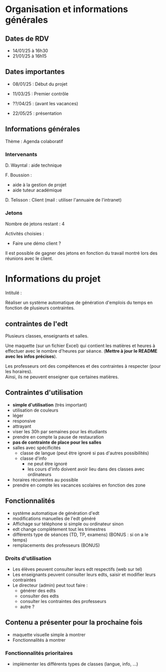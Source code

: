# Organisation et informations générales
## Dates de RDV

- 14/01/25 à 16h30
- 21/01/25 à 16h15

## Dates importantes

- 08/01/25 : Début du projet

- 11/03/25 : Premier contrôle

- ??/04/25 : (avant les vacances)

- 22/05/25 : présentation


## Informations générales

Thème : Agenda colaboratif

### Intervenants

D. Wayntal : aide technique

F. Boussion :
- aide à la gestion de projet 
- aide tuteur académique

D. Telisson : Client (mail : utiliser l'annuaire de l'intranet)

### Jetons

Nombre de jetons restant : 4

Activités choisies : 
- Faire une démo client ?

Il est possible de gagner des jetons en fonction du travail montré lors des réunions avec le client.

# Informations du projet

Intitulé : 

Réaliser un système automatique de génération d'emplois du temps en fonction de plusieurs contraintes.

## contraintes de l'edt

Plusieurs classes, enseignants et salles.

Une maquette (sur un fichier Excel) qui contient les matières et heures à effectuer avec le nombre d'heures par séance. (**Mettre à jour le README avec les infos précises**).

Les professeurs ont des compétences et des contraintes à respecter (pour les horaires).\
Ainsi, ils ne peuvent enseigner que certaines matières.

## Contraintes d'utilisation

- **simple d'utilisation** (très important)
- utilisation de couleurs
- léger
- responsive
- attrayant
- viser les 30h par semaines pour les étudiants
- prendre en compte la pause de restauration
- **pas de contrainte de place pour les salles**
- salles avec spécificités
    - classe de langue (peut être ignoré si pas d'autres possibilités)
    - classe d'info 
        - ne peut être ignoré
        - les cours d'info doivent avoir lieu dans des classes avec ordinateurs
- horaires récurentes au possible
- prendre en compte les vacances scolaires en fonction des zone

## Fonctionnalités

- système automatique de génération d'edt
- modifications manuelles de l'edt généré
- Affichage sur téléphone si simple ou ordinateur sinon
- edt change complètement tout les trimestres
- différents type de séances (TD, TP, examens) (BONUS : si on a le temps)
- remplacements des professeurs (BONUS)

### Droits d'utilisation

- Les élèves peuvent consulter leurs edt respectifs (web sur tel)
- Les enseignants peuvent consulter leurs edts, saisir et modifier leurs contraintes
- Le directeur (admin) peut tout faire :
    - générer des edts
    - consulter des edts
    - consulter les contraintes des professeurs
    - autre ?

## Contenu a présenter pour la prochaine fois

- maquette visuelle simple à montrer
- Fonctionnalités à montrer

### Fonctionnalités prioritaires

- implémenter les différents types de classes (langue, info, ...)